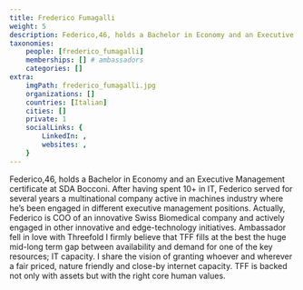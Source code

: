 ```yaml
---
title: Frederico Fumagalli
weight: 5
description: Federico,46, holds a Bachelor in Economy and an Executive Management certificate at SDA Bocconi.
taxonomies:
    people: [frederico_fumagalli]
    memberships: [] # ambassadors
    categories: []
extra:
    imgPath: frederico_fumagalli.jpg
    organizations: []
    countries: [Italian]
    cities: []
    private: 1
    socialLinks: {
        LinkedIn: ,
        websites: ,
    }
---
```


Federico,46, holds a Bachelor in Economy and an Executive Management certificate at SDA Bocconi. After having spent 10+ in IT, Federico served for several years a multinational company active in machines industry where he’s been engaged in different executive management positions. Actually, Federico is COO of an innovative Swiss Biomedical company and actively engaged in other innovative and edge-technology initiatives. Ambassador fell in love with Threefold I firmly believe that TFF fills at the best the huge mid-long term gap between availability and demand for one of the key resources; IT capacity. I share the vision of granting whoever and wherever a fair priced, nature friendly and close-by internet capacity. TFF is backed not only with assets but with the right core human values.
